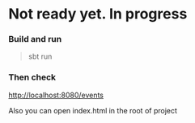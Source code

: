 # Not ready yet. In progress


### Build and run
> sbt run

### Then check
[http://localhost:8080/events](http://localhost:8080/events)

Also you can open index.html in the root of project